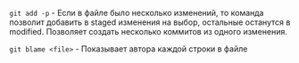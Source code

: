 ```git add -p``` - Если в файле было несколько изменений, то команда позволит добавить в staged изменения на выбор, остальные останутся в modified. Позволяет создать несколько коммитов из одного изменения.

```git blame <file>``` - Показывает автора каждой строки в файле

